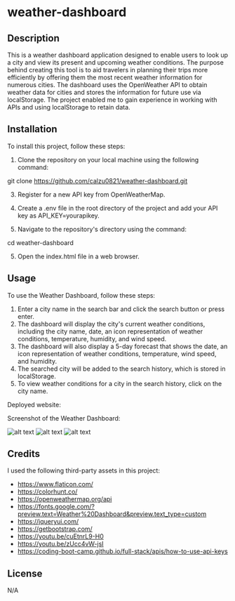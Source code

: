 # weather-dashboard

## Description

This is a weather dashboard application designed to enable users to look up a city and view its present and upcoming weather conditions. The purpose behind creating this tool is to aid travelers in planning their trips more efficiently by offering them the most recent weather information for numerous cities. The dashboard uses the OpenWeather API to obtain weather data for cities and stores the information for future use via localStorage. The project enabled me to gain experience in working with APIs and using localStorage to retain data.

## Installation

To install this project, follow these steps:

1. Clone the repository on your local machine using the following command:

git clone https://github.com/calzu0821/weather-dashboard.git

3. Register for a new API key from OpenWeatherMap.

4. Create a .env file in the root directory of the project and add your API key as API_KEY=yourapikey.

3. Navigate to the repository's directory using the command:

 cd weather-dashboard

5. Open the index.html file in a web browser.

## Usage

To use the Weather Dashboard, follow these steps:

1. Enter a city name in the search bar and click the search button or press enter.
2. The dashboard will display the city's current weather conditions, including the city name, date, an icon representation of weather conditions, temperature, humidity, and wind speed.
3. The dashboard will also display a 5-day forecast that shows the date, an icon representation of weather conditions, temperature, wind speed, and humidity.
4. The searched city will be added to the search history, which is stored in localStorage.
5. To view weather conditions for a city in the search history, click on the city name.

Deployed website:



Screenshot of the Weather Dashboard:

![alt text](./assets/images/dashboard-screenshot.png) ![alt text](./assets/images/dashboard-screenshot1.png) ![alt text](./assets/images/dashboard-screenshot2.png) 

## Credits

I used the following third-party assets in this project:

- https://www.flaticon.com/
- https://colorhunt.co/
- https://openweathermap.org/api
- https://fonts.google.com/?preview.text=Weather%20Dashboard&preview.text_type=custom
- https://jqueryui.com/
- https://getbootstrap.com/
- https://youtu.be/cuEtnrL9-H0
- https://youtu.be/zUcc4vW-jsI
- https://coding-boot-camp.github.io/full-stack/apis/how-to-use-api-keys

## License

N/A